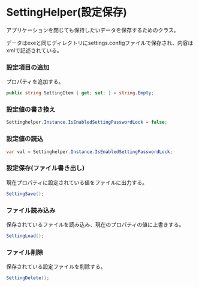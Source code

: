 # SettingHelper(設定保存)

アプリケーションを閉じても保持したいデータを保存するためのクラス。

データはexeと同じディレクトリにsettings.configファイルで保存され、内容はxmlで記述されている。

### 設定項目の追加

プロパティを追加する。

```csharp
public string SettingItem { get; set; } = string.Empty;
```

### 設定値の書き換え

```csharp
Settinghelper.Instance.IsEnabledSettingPasswordLock = false;
```

### 設定値の読込

```csharp
var val = Settinghelper.Instance.IsEnabledSettingPasswordLock;
```

### 設定保存(ファイル書き出し)

現在プロパティに設定されている値をファイルに出力する。

```csharp
SettingSave();
```

### ファイル読み込み

保存されているファイルを読み込み、現在のプロパティの値に上書きする。

```csharp
SettingLoad();
```

### ファイル削除

保存されている設定ファイルを削除する。

```csharp
SettingDelete();
```